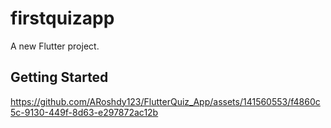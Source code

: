 # firstquizapp

A new Flutter project.

## Getting Started


https://github.com/ARoshdy123/FlutterQuiz_App/assets/141560553/f4860c5c-9130-449f-8d63-e297872ac12b


